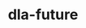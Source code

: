 ---
title: "dla-future"
layout: cache
categories: [package, develop]
meta: {"versions": ["0.4.0"], "compilers": ["gcc@=11.4.0"], "oss": ["ubuntu22.04"], "platforms": ["linux"], "targets": ["neoverse_v1", "neoverse_v2", "x86_64_v3"], "stacks": ["e4s", "e4s-neoverse-v2", "e4s-neoverse_v1", "root"], "num_specs": 19, "num_specs_by_stack": {"e4s-neoverse_v1": 6, "root": 19, "e4s-neoverse-v2": 7, "e4s": 6}}
spec_details: [{"hash": "rf3fl5hpzmlzqnmowc22cnslbcavymgf", "compiler": "gcc@=11.4.0", "versions": ["0.4.0"], "os": "ubuntu22.04", "platform": "linux", "target": "neoverse_v1", "variants": ["build_system=cmake", "build_type=Release", "~cuda", "~doc", "generator=make", "~hdf5", "~ipo", "~miniapps", "~rocm", "+scalapack", "+shared"], "stacks": ["e4s-neoverse_v1", "root"], "size": "-", "tarball": "https://binaries.spack.io/develop/build_cache/linux-ubuntu22.04-neoverse_v1/gcc-11.4.0/dla-future-0.4.0/linux-ubuntu22.04-neoverse_v1-gcc-11.4.0-dla-future-0.4.0-rf3fl5hpzmlzqnmowc22cnslbcavymgf.spack"}, {"hash": "rxbdzodhpg2gtw5xh6c4gb7xibpr6niy", "compiler": "gcc@=11.4.0", "versions": ["0.4.0"], "os": "ubuntu22.04", "platform": "linux", "target": "neoverse_v1", "variants": ["build_system=cmake", "build_type=Release", "~cuda", "~doc", "generator=make", "~hdf5", "~ipo", "~miniapps", "~rocm", "+scalapack", "+shared"], "stacks": ["e4s-neoverse_v1", "root"], "size": "-", "tarball": "https://binaries.spack.io/develop/build_cache/linux-ubuntu22.04-neoverse_v1/gcc-11.4.0/dla-future-0.4.0/linux-ubuntu22.04-neoverse_v1-gcc-11.4.0-dla-future-0.4.0-rxbdzodhpg2gtw5xh6c4gb7xibpr6niy.spack"}, {"hash": "2ccnctr2qxpmecqh435dhmpkgvu4cfb6", "compiler": "gcc@=11.4.0", "versions": ["0.4.0"], "os": "ubuntu22.04", "platform": "linux", "target": "neoverse_v1", "variants": ["build_system=cmake", "build_type=Release", "~cuda", "~doc", "generator=make", "~hdf5", "~ipo", "~miniapps", "~rocm", "+scalapack", "+shared"], "stacks": ["e4s-neoverse_v1", "root"], "size": "-", "tarball": "https://binaries.spack.io/develop/build_cache/linux-ubuntu22.04-neoverse_v1/gcc-11.4.0/dla-future-0.4.0/linux-ubuntu22.04-neoverse_v1-gcc-11.4.0-dla-future-0.4.0-2ccnctr2qxpmecqh435dhmpkgvu4cfb6.spack"}, {"hash": "2nryrryn2nmgj3x7n54bw43ia4xr4niz", "compiler": "gcc@=11.4.0", "versions": ["0.4.0"], "os": "ubuntu22.04", "platform": "linux", "target": "neoverse_v1", "variants": ["build_system=cmake", "build_type=Release", "~cuda", "~doc", "generator=make", "~hdf5", "~ipo", "~miniapps", "~rocm", "+scalapack", "+shared"], "stacks": ["e4s-neoverse_v1", "root"], "size": "-", "tarball": "https://binaries.spack.io/develop/build_cache/linux-ubuntu22.04-neoverse_v1/gcc-11.4.0/dla-future-0.4.0/linux-ubuntu22.04-neoverse_v1-gcc-11.4.0-dla-future-0.4.0-2nryrryn2nmgj3x7n54bw43ia4xr4niz.spack"}, {"hash": "zraijvmjgbtzatn65br4clh4xxh36boh", "compiler": "gcc@=11.4.0", "versions": ["0.4.0"], "os": "ubuntu22.04", "platform": "linux", "target": "neoverse_v1", "variants": ["build_system=cmake", "build_type=Release", "~cuda", "~doc", "generator=make", "~hdf5", "~ipo", "~miniapps", "~rocm", "+scalapack", "+shared"], "stacks": ["e4s-neoverse_v1", "root"], "size": "-", "tarball": "https://binaries.spack.io/develop/build_cache/linux-ubuntu22.04-neoverse_v1/gcc-11.4.0/dla-future-0.4.0/linux-ubuntu22.04-neoverse_v1-gcc-11.4.0-dla-future-0.4.0-zraijvmjgbtzatn65br4clh4xxh36boh.spack"}, {"hash": "yn3g3jkmnmam3txfxrojfyab26sgiegl", "compiler": "gcc@=11.4.0", "versions": ["0.4.0"], "os": "ubuntu22.04", "platform": "linux", "target": "neoverse_v1", "variants": ["build_system=cmake", "build_type=Release", "~cuda", "~doc", "generator=make", "~hdf5", "~ipo", "~miniapps", "~rocm", "+scalapack", "+shared"], "stacks": ["e4s-neoverse_v1", "root"], "size": "-", "tarball": "https://binaries.spack.io/develop/build_cache/linux-ubuntu22.04-neoverse_v1/gcc-11.4.0/dla-future-0.4.0/linux-ubuntu22.04-neoverse_v1-gcc-11.4.0-dla-future-0.4.0-yn3g3jkmnmam3txfxrojfyab26sgiegl.spack"}, {"hash": "fbemhe6eujuayidxaot6i4nr3xovy4oe", "compiler": "gcc@=11.4.0", "versions": ["0.4.0"], "os": "ubuntu22.04", "platform": "linux", "target": "neoverse_v2", "variants": ["build_system=cmake", "build_type=Release", "~cuda", "~doc", "generator=make", "~hdf5", "~ipo", "~miniapps", "~rocm", "+scalapack", "+shared"], "stacks": ["e4s-neoverse-v2", "root"], "size": "-", "tarball": "https://binaries.spack.io/develop/build_cache/linux-ubuntu22.04-neoverse_v2/gcc-11.4.0/dla-future-0.4.0/linux-ubuntu22.04-neoverse_v2-gcc-11.4.0-dla-future-0.4.0-fbemhe6eujuayidxaot6i4nr3xovy4oe.spack"}, {"hash": "buffmcc77z6qh7qjvs4h6hxq2zneofzi", "compiler": "gcc@=11.4.0", "versions": ["0.4.0"], "os": "ubuntu22.04", "platform": "linux", "target": "neoverse_v2", "variants": ["build_system=cmake", "build_type=Release", "~cuda", "~doc", "generator=make", "~hdf5", "~ipo", "~miniapps", "~rocm", "+scalapack", "+shared"], "stacks": ["e4s-neoverse-v2", "root"], "size": "-", "tarball": "https://binaries.spack.io/develop/build_cache/linux-ubuntu22.04-neoverse_v2/gcc-11.4.0/dla-future-0.4.0/linux-ubuntu22.04-neoverse_v2-gcc-11.4.0-dla-future-0.4.0-buffmcc77z6qh7qjvs4h6hxq2zneofzi.spack"}, {"hash": "pu3jkkb6u3sarpuqzsqteriyfe7qrgtn", "compiler": "gcc@=11.4.0", "versions": ["0.4.0"], "os": "ubuntu22.04", "platform": "linux", "target": "neoverse_v2", "variants": ["build_system=cmake", "build_type=Release", "~cuda", "~doc", "generator=make", "~hdf5", "~ipo", "~miniapps", "~rocm", "+scalapack", "+shared"], "stacks": ["e4s-neoverse-v2", "root"], "size": "-", "tarball": "https://binaries.spack.io/develop/build_cache/linux-ubuntu22.04-neoverse_v2/gcc-11.4.0/dla-future-0.4.0/linux-ubuntu22.04-neoverse_v2-gcc-11.4.0-dla-future-0.4.0-pu3jkkb6u3sarpuqzsqteriyfe7qrgtn.spack"}, {"hash": "fko4lb2df5ukyiwcq2fbep2eshi4y7rj", "compiler": "gcc@=11.4.0", "versions": ["0.4.0"], "os": "ubuntu22.04", "platform": "linux", "target": "neoverse_v2", "variants": ["build_system=cmake", "build_type=Release", "~cuda", "~doc", "generator=make", "~hdf5", "~ipo", "~miniapps", "~rocm", "+scalapack", "+shared"], "stacks": ["e4s-neoverse-v2", "root"], "size": "-", "tarball": "https://binaries.spack.io/develop/build_cache/linux-ubuntu22.04-neoverse_v2/gcc-11.4.0/dla-future-0.4.0/linux-ubuntu22.04-neoverse_v2-gcc-11.4.0-dla-future-0.4.0-fko4lb2df5ukyiwcq2fbep2eshi4y7rj.spack"}, {"hash": "sixfhxxnakw6jhqtsd5ulbbyxcarzp2z", "compiler": "gcc@=11.4.0", "versions": ["0.4.0"], "os": "ubuntu22.04", "platform": "linux", "target": "neoverse_v2", "variants": ["build_system=cmake", "build_type=Release", "~cuda", "~doc", "generator=make", "~hdf5", "~ipo", "~miniapps", "~rocm", "+scalapack", "+shared"], "stacks": ["e4s-neoverse-v2", "root"], "size": "-", "tarball": "https://binaries.spack.io/develop/build_cache/linux-ubuntu22.04-neoverse_v2/gcc-11.4.0/dla-future-0.4.0/linux-ubuntu22.04-neoverse_v2-gcc-11.4.0-dla-future-0.4.0-sixfhxxnakw6jhqtsd5ulbbyxcarzp2z.spack"}, {"hash": "5jeq75lidxpqujhkdvps5dqtmpjn3ha3", "compiler": "gcc@=11.4.0", "versions": ["0.4.0"], "os": "ubuntu22.04", "platform": "linux", "target": "neoverse_v2", "variants": ["build_system=cmake", "build_type=Release", "~cuda", "~doc", "generator=make", "~hdf5", "~ipo", "~miniapps", "~rocm", "+scalapack", "+shared"], "stacks": ["e4s-neoverse-v2", "root"], "size": "-", "tarball": "https://binaries.spack.io/develop/build_cache/linux-ubuntu22.04-neoverse_v2/gcc-11.4.0/dla-future-0.4.0/linux-ubuntu22.04-neoverse_v2-gcc-11.4.0-dla-future-0.4.0-5jeq75lidxpqujhkdvps5dqtmpjn3ha3.spack"}, {"hash": "daxrmw2gj34mto4ffjqjbvhdfjdjpv4b", "compiler": "gcc@=11.4.0", "versions": ["0.4.0"], "os": "ubuntu22.04", "platform": "linux", "target": "neoverse_v2", "variants": ["build_system=cmake", "build_type=Release", "~cuda", "~doc", "generator=make", "~hdf5", "~ipo", "~miniapps", "~rocm", "+scalapack", "+shared"], "stacks": ["e4s-neoverse-v2", "root"], "size": "-", "tarball": "https://binaries.spack.io/develop/build_cache/linux-ubuntu22.04-neoverse_v2/gcc-11.4.0/dla-future-0.4.0/linux-ubuntu22.04-neoverse_v2-gcc-11.4.0-dla-future-0.4.0-daxrmw2gj34mto4ffjqjbvhdfjdjpv4b.spack"}, {"hash": "wes62q6kofntgscfdqu262eomhj2e24f", "compiler": "gcc@=11.4.0", "versions": ["0.4.0"], "os": "ubuntu22.04", "platform": "linux", "target": "x86_64_v3", "variants": ["build_system=cmake", "build_type=Release", "~cuda", "~doc", "generator=make", "~hdf5", "~ipo", "~miniapps", "~rocm", "+scalapack", "+shared"], "stacks": ["root", "e4s"], "size": "-", "tarball": "https://binaries.spack.io/develop/build_cache/linux-ubuntu22.04-x86_64_v3/gcc-11.4.0/dla-future-0.4.0/linux-ubuntu22.04-x86_64_v3-gcc-11.4.0-dla-future-0.4.0-wes62q6kofntgscfdqu262eomhj2e24f.spack"}, {"hash": "ufqbk27aw34njngm7eiinrhljrawfpsp", "compiler": "gcc@=11.4.0", "versions": ["0.4.0"], "os": "ubuntu22.04", "platform": "linux", "target": "x86_64_v3", "variants": ["build_system=cmake", "build_type=Release", "~cuda", "~doc", "generator=make", "~hdf5", "~ipo", "~miniapps", "~rocm", "+scalapack", "+shared"], "stacks": ["root", "e4s"], "size": "-", "tarball": "https://binaries.spack.io/develop/build_cache/linux-ubuntu22.04-x86_64_v3/gcc-11.4.0/dla-future-0.4.0/linux-ubuntu22.04-x86_64_v3-gcc-11.4.0-dla-future-0.4.0-ufqbk27aw34njngm7eiinrhljrawfpsp.spack"}, {"hash": "pz344oimbzwfh5tdn7ld626nhyqoradw", "compiler": "gcc@=11.4.0", "versions": ["0.4.0"], "os": "ubuntu22.04", "platform": "linux", "target": "x86_64_v3", "variants": ["build_system=cmake", "build_type=Release", "~cuda", "~doc", "generator=make", "~hdf5", "~ipo", "~miniapps", "~rocm", "+scalapack", "+shared"], "stacks": ["root", "e4s"], "size": "-", "tarball": "https://binaries.spack.io/develop/build_cache/linux-ubuntu22.04-x86_64_v3/gcc-11.4.0/dla-future-0.4.0/linux-ubuntu22.04-x86_64_v3-gcc-11.4.0-dla-future-0.4.0-pz344oimbzwfh5tdn7ld626nhyqoradw.spack"}, {"hash": "fav74pqn2hyft4hx6gzombjop3dbkomd", "compiler": "gcc@=11.4.0", "versions": ["0.4.0"], "os": "ubuntu22.04", "platform": "linux", "target": "x86_64_v3", "variants": ["build_system=cmake", "build_type=Release", "~cuda", "~doc", "generator=make", "~hdf5", "~ipo", "~miniapps", "~rocm", "+scalapack", "+shared"], "stacks": ["root", "e4s"], "size": "-", "tarball": "https://binaries.spack.io/develop/build_cache/linux-ubuntu22.04-x86_64_v3/gcc-11.4.0/dla-future-0.4.0/linux-ubuntu22.04-x86_64_v3-gcc-11.4.0-dla-future-0.4.0-fav74pqn2hyft4hx6gzombjop3dbkomd.spack"}, {"hash": "t423fwnmnuusxfoznawpgnym2qvz7gvb", "compiler": "gcc@=11.4.0", "versions": ["0.4.0"], "os": "ubuntu22.04", "platform": "linux", "target": "x86_64_v3", "variants": ["build_system=cmake", "build_type=Release", "~cuda", "~doc", "generator=make", "~hdf5", "~ipo", "~miniapps", "~rocm", "+scalapack", "+shared"], "stacks": ["root", "e4s"], "size": "-", "tarball": "https://binaries.spack.io/develop/build_cache/linux-ubuntu22.04-x86_64_v3/gcc-11.4.0/dla-future-0.4.0/linux-ubuntu22.04-x86_64_v3-gcc-11.4.0-dla-future-0.4.0-t423fwnmnuusxfoznawpgnym2qvz7gvb.spack"}, {"hash": "nu3f7zslijalykvxiadsbamhjazrztax", "compiler": "gcc@=11.4.0", "versions": ["0.4.0"], "os": "ubuntu22.04", "platform": "linux", "target": "x86_64_v3", "variants": ["build_system=cmake", "build_type=Release", "~cuda", "~doc", "generator=make", "~hdf5", "~ipo", "~miniapps", "~rocm", "+scalapack", "+shared"], "stacks": ["root", "e4s"], "size": "-", "tarball": "https://binaries.spack.io/develop/build_cache/linux-ubuntu22.04-x86_64_v3/gcc-11.4.0/dla-future-0.4.0/linux-ubuntu22.04-x86_64_v3-gcc-11.4.0-dla-future-0.4.0-nu3f7zslijalykvxiadsbamhjazrztax.spack"}]
---
